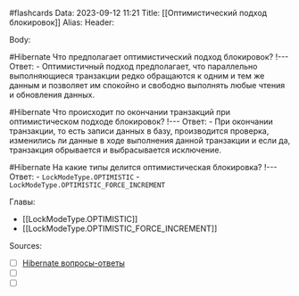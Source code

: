 #flashcards
Data: 2023-09-12 11:21
Title: [[Оптимистический подход блокировок]]
Alias:
Header:




Body:




#Hibernate 
Что предполагает оптимистический подход блокировок?
!---
Ответ:
	- Оптимистичный подход предполагает, что параллельно выполняющиеся транзакции редко обращаются к одним и тем же данным и позволяет им спокойно и свободно выполнять любые чтения и обновления данных.
<!--SR:!2023-10-27,1,130-->


#Hibernate 
Что происходит по окончании транзакций при оптимистическом подходе блокировок?
!---
Ответ:
	- При окончании транзакции, то есть записи данных в базу, производится проверка, изменились ли данные в ходе выполнения данной транзакции и если да, транзакция обрывается и выбрасывается исключение.
<!--SR:!2023-10-27,1,130-->



#Hibernate 
На какие типы делится оптимистическая блокировка?
!---
Ответ:
	- `LockModeType.OPTIMISTIC`
	- `LockModeType.OPTIMISTIC_FORCE_INCREMENT`
<!--SR:!2023-11-01,6,330-->


Главы:
- [[LockModeType.OPTIMISTIC]]
- [[LockModeType.OPTIMISTIC_FORCE_INCREMENT]]


Sources:
- [ ] [Hibernate вопросы-ответы](https://docs.google.com/document/d/104EUUT-gv7xSalJlJu0DInzlyCVFjC5Sz2gcDoVtfyE/edit)
- [ ] []()
- [ ] []()
